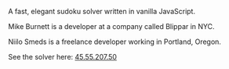 A fast, elegant sudoku solver written in vanilla JavaScript.

Mike Burnett is a developer at a company called Blippar in NYC.

Niilo Smeds is a freelance developer working in Portland, Oregon.

See the solver here: [45.55.207.50](http://45.55.207.50)
